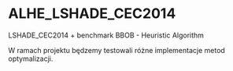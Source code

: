 # ALHE_LSHADE_CEC2014
LSHADE_CEC2014 + benchmark BBOB - Heuristic Algorithm

W ramach projektu będzemy testowali różne implementacje metod optymalizacji.
